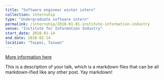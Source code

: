 ```yaml
---
title: "Software engineer winter intern"
collection: internship
type: "Undergraduate software intern"
permalink: /internship/2018-01-01-institute-information-industry
venue: "Institute for Information Industry"
start_date: 2018-01-14
end_date: 2018-02-14
location: "Taipei, Taiwan"
---
```



[More information here](https://www.roc-taiwan.org/cayyz_en/post/5636.html)

This is a description of your talk, which is a markdown files that can be all markdown-ified like any other post. Yay markdown!
